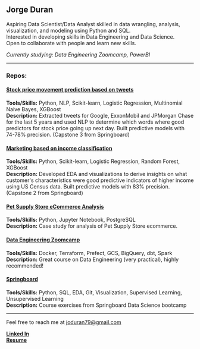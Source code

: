 ## Jorge Duran

Aspiring Data Scientist/Data Analyst skilled in data wrangling, analysis, visualization, and modeling using Python and SQL.
<br>Interested in developing skills in Data Engineering and Data Science.
<br>Open to collaborate with people and learn new skills.

*Currently studying: Data Engineering Zoomcamp, PowerBI*

----

### Repos:

#### [Stock price movement prediction based on tweets](https://github.com/jduran3/Stock_price_movement_prediction_based_on_tweets) 
**Tools/Skills:**  Python, NLP, Scikit-learn, Logistic Regression, Multinomial Naive Bayes, XGBoost
<br>**Description:**  Extracted tweets for Google, ExxonMobil and JPMorgan Chase for the last 5 years and used NLP to determine which words where good predictors for stock price going up next day. Built predictive models with 74-78% precision. (Capstone 3 from Springboard)

#### [Marketing based on income classification](https://github.com/jduran3/Marketing_based_on_income_classification)
**Tools/Skills:**  Python, Scikit-learn, Logistic Regression, Random Forest, XGBoost
<br>**Description:**  Developed EDA and visualizations to derive insights on what customer's characteristics were good predictive indicators of higher income using US Census data. Built predictive models with 83% precision. (Capstone 2 from Springboard)

#### [Pet Supply Store eCommerce Analysis](https://github.com/jduran3/Pet-Supply-Store-eCommerce-Analysis)
**Tools/Skills:**  Python, Jupyter Notebook, PostgreSQL
<br>**Description:**  Case study for analysis of Pet Supply Store ecommerce.

#### [Data Engineering Zoomcamp](https://github.com/jduran3/data-engineering-zoomcamp)
**Tools/Skills:**  Docker, Terraform, Prefect, GCS, BigQuery, dbt, Spark
<br>**Description:**  Great course on Data Engineering (very practical), highly recommended!

#### [Springboard](https://github.com/jduran3/Springboard)
**Tools/Skills:**  Python, SQL, EDA, Git, Visualization, Supervised Learning, Unsupervised Learning
<br>**Description:**  Course exercises from Springboard Data Science bootcamp

----

Feel free to reach me at [joduran79@gmail.com](mailto:joduran79@gmail.com)

**[Linked In](https://www.linkedin.com/in/jorge-duran-p/)**<br>
**[Resume](https://drive.google.com/file/d/17U8O32M7Xf95rIKo6Ofn5-tZ2FphyMVn/view)**
